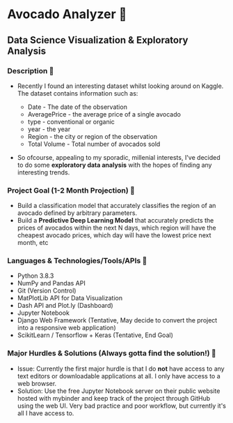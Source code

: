# Avocado Analyzer 🥑
## Data Science Visualization & Exploratory Analysis

### Description 🥑
- Recently I found an interesting dataset whilst looking around on Kaggle. The dataset contains information such as:</br>
  - Date - The date of the observation
  - AveragePrice - the average price of a single avocado
  - type - conventional or organic
  - year - the year
  - Region - the city or region of the observation
  - Total Volume - Total number of avocados sold

- So ofcourse, appealing to my sporadic, millenial interests, I've decided to do some **exploratory data analysis** with the hopes of finding any interesting trends.

### Project Goal (1-2 Month Projection) 🥑
- Build a classification model that accurately classifies the region of an avocado defined by arbitrary parameters.
- Build a **Predictive Deep Learning Model** that accurately predicts the prices of avocados within the next N days, which region will have the cheapest avocado prices, which day will have the lowest price next month, etc

### Languages & Technologies/Tools/APIs 🥑
- Python 3.8.3
- NumPy and Pandas API
- Git (Version Control)
- MatPlotLib API for Data Visualization
- Dash API and Plot.ly (Dashboard)
- Jupyter Notebook
- Django Web Framework (Tentative, May decide to convert the project into a responsive web application)
- ScikitLearn / Tensorflow + Keras (Tentative, End Goal)

### Major Hurdles & Solutions (Always gotta find the solution!) 🥑
- Issue: Currently the first major hurdle is that I do **not** have access to any text editors or downloadable applications at all. I only have access to a web browser. 
- Solution: Use the free Jupyter Notebook server on their public website hosted with mybinder and keep track of the project through GitHub using the web UI. Very bad practice and poor workflow, but currently it's all I have access to.


